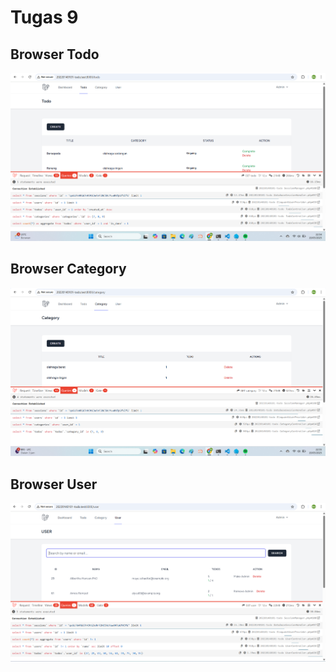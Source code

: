 # Tugas 9
 
 ## Browser Todo
 ![alt text](/screenshot/Tugas9/todo.png)
 ## Browser Category
 ![alt text](/screenshot/Tugas9/category.png)
 ## Browser User
 ![alt text](/screenshot/Tugas9/users.png)